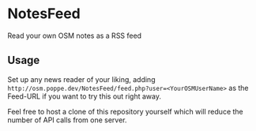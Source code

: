 # NotesFeed
Read your own OSM notes as a RSS feed

## Usage
Set up any news reader of your liking, adding `http://osm.poppe.dev/NotesFeed/feed.php?user=<YourOSMUserName>` as the Feed-URL if you want to try this out right away.

Feel free to host a clone of this repository yourself which will reduce the number of API calls from one server.
